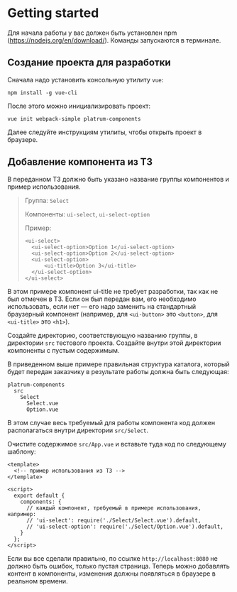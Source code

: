 # Getting started

Для начала работы у вас должен быть установлен npm (https://nodejs.org/en/download/). Команды 
запускаются в терминале.

## Создание проекта для разработки

Сначала надо установить консольную утилиту `vue`:
```
npm install -g vue-cli
```

После этого можно инициализировать проект:
```
vue init webpack-simple platrum-components
```

Далее следуйте инструкциям утилиты, чтобы открыть проект в браузере.

## Добавление компонента из ТЗ

В переданном ТЗ должно быть указано название группы компонентов и пример использования.

> Группа: `Select`
> 
> Компоненты: `ui-select`, `ui-select-option`
>
> Пример:
> ```vue
> <ui-select>
>   <ui-select-option>Option 1</ui-select-option>
>   <ui-select-option>Option 2</ui-select-option>
>   <ui-select-option>
>       <ui-title>Option 3</ui-title>
>   </ui-select-option>
> </ui-select>
> ```

В этом примере компонент ui-title не требует разработки, так как не был отмечен в ТЗ. Если он
был передан вам, его необходимо использовать, если нет — его надо заменить на стандартный браузерный 
компонент (например, для `<ui-button>` это `<button>`, для `<ui-title>` это `<h1>`).

Создайте директорию, соответствующую названию группы, в директории `src` тестового проекта. Создайте внутри
этой директории компоненты с пустым содержимым.

В приведенном выше примере правильная структура каталога, который будет передан заказчику в результате
работы должна быть следующая:

```
platrum-components
  src
    Select
      Select.vue
      Option.vue
```

В этом случае весь требуемый для работы компонента код должен располагаться внутри директории `src/Select`.

Очистите содержимое `src/App.vue` и вставьте туда код по следующему шаблону:

```vue
<template>
  <!-- пример использования из ТЗ -->
</template>

<script>
  export default {
    components: {
      // каждый компонент, требуемый в примере использования, например:
      // 'ui-select': require('./Select/Select.vue').default,
      // 'ui-select-option': require('./Select/Option.vue').default,
    }
  };
</script>
```

Если вы все сделали правильно, по ссылке `http://localhost:8080` не должно быть ошибок, только пустая страница.
Теперь можно добавлять контент в компоненты, изменения должны появляться в браузере в реальном времени.